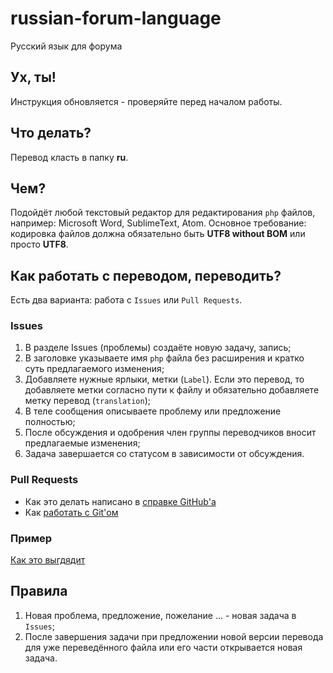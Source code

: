 # russian-forum-language
Русский язык для форума

## Ух, ты!
Инструкция обновляется - проверяйте перед началом работы.

## Что делать?
Перевод класть в папку **ru**.

## Чем?
Подойдёт любой текстовый редактор для редактирования `php` файлов, например: Microsoft Word, SublimeText, Atom.
Основное требование: кодировка файлов должна обязательно быть **UTF8 without BOM**  или просто **UTF8**.

## Как работать с переводом, переводить?
Есть два варианта: работа с `Issues` или `Pull Requests`.

### Issues
1. В разделе Issues (проблемы) создаёте новую задачу, запись;
2. В заголовке указываете имя `php` файла без расширения и кратко суть предлагаемого изменения;
3. Добавляете нужные ярлыки, метки (`Label`). Если это перевод, то добавляете метки согласно пути к файлу и обязательно добавляете метку перевод (`translation`);
4. В теле сообщения описываете проблему или предложение полностью;
5. После обсуждения и одобрения член группы переводчиков вносит предлагаемые изменения;
6. Задача завершается со статусом в зависимости от обсуждения.

### Pull Requests
* Как это делать написано в [справке GitHub'а](https://help.github.com/articles/using-pull-requests/)
* Как [работать с Git'ом](http://git-scm.com/book)

### Пример

[Как это выгдядит](https://github.com/TouristKharkovUa/ukrainian-forum-language/issues/1)

## Правила
1. Новая проблема, предложение, пожелание ... - новая задача в `Issues`;
2. После завершения задачи при предложении новой версии перевода для уже переведённого файла или его части открывается новая задача.
